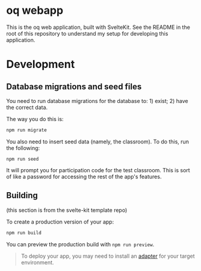 # oq webapp

This is the oq web application, built with SvelteKit. See the README in the root
of this repository to understand my setup for developing this application.

# Development

## Database migrations and seed files

You need to run database migrations for the database to: 1) exist; 2)
have the correct data.

The way you do this is:

```bash
npm run migrate
```

You also need to insert seed data (namely, the classroom).
To do this, run the following:

```
npm run seed
```

It will prompt you for participation code for the test classroom. This
is sort of like a password for accessing the rest of the app's features.

## Building

(this section is from the svelte-kit template repo)

To create a production version of your app:

```bash
npm run build
```

You can preview the production build with `npm run preview`.

> To deploy your app, you may need to install an [adapter](https://kit.svelte.dev/docs/adapters) for your target environment.
